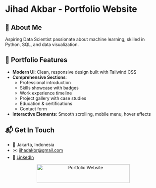 # Jihad Akbar - Portfolio Website

## 👋 About Me
Aspiring Data Scientist passionate about machine learning, skilled in Python, SQL, and data visualization.

## 🌟 Portfolio Features
- **Modern UI**: Clean, responsive design built with Tailwind CSS
- **Comprehensive Sections**:
  - Professional introduction
  - Skills showcase with badges
  - Work experience timeline
  - Project gallery with case studies
  - Education & certifications
  - Contact form
- **Interactive Elements**: Smooth scrolling, mobile menu, hover effects

## 📬 Get In Touch
- 📍 Jakarta, Indonesia
- ✉️ jihadakbr@gmail.com
- 🔗 [LinkedIn](https://linkedin.com/in/jihadakbr)

<p align="center">
  <a href="https://jihadakbr.github.io">
    <img src="https://img.shields.io/badge/🔗_Portfolio_Website-4285F4?style=for-the-badge" width="300" height="60" alt="Portfolio Website"/>
  </a>
</p>